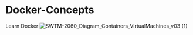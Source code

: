 # Docker-Concepts
Learn Docker 
![SWTM-2060_Diagram_Containers_VirtualMachines_v03 (1)](https://github.com/user-attachments/assets/e04c999b-289c-440a-9e93-2ce4d07706ba)
